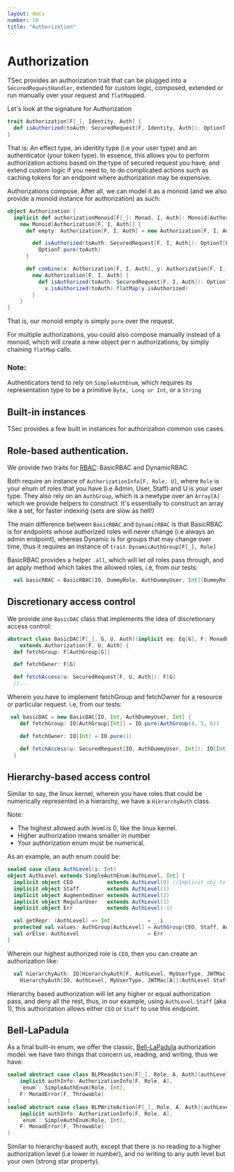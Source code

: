```yaml
---
layout: docs
number: 10
title: "Authorization"
---
```


# Authorization

TSec provides an authorization trait that can be plugged into a `SecuredRequestHandler`, extended for custom logic,
composed, extended or run manually over your request and `flatMap`ped.

Let's look at the signature for Authorization

```scala
trait Authorization[F[_], Identity, Auth] {
  def isAuthorized(toAuth: SecuredRequest[F, Identity, Auth]): OptionT[F, SecuredRequest[F, Identity, Auth]]
}
```

That is: An effect type, an identity type (i.e your user type) and an authenticator (your token type). 
In essence, this allows you to perform authorization actions based on the type of secured request you have, and extend custom
logic if you need to, to do complicated actions such as caching tokens for an endpoint where authorization may be expensive.

Authorizations compose. After all, we can model it as a monoid (and we also provide a monoid instance for authorization)
 as such:
 
```scala
object Authorization {
  implicit def authorizationMonoid[F[_]: Monad, I, Auth]: Monoid[Authorization[F, I, Auth]] =
    new Monoid[Authorization[F, I, Auth]] {
      def empty: Authorization[F, I, Auth] = new Authorization[F, I, Auth] {

        def isAuthorized(toAuth: SecuredRequest[F, I, Auth]): OptionT[F, SecuredRequest[F, I, Auth]] =
          OptionT.pure(toAuth)
      }

      def combine(x: Authorization[F, I, Auth], y: Authorization[F, I, Auth]): Authorization[F, I, Auth] =
        new Authorization[F, I, Auth] {
          def isAuthorized(toAuth: SecuredRequest[F, I, Auth]): OptionT[F, SecuredRequest[F, I, Auth]] =
            x.isAuthorized(toAuth).flatMap(y.isAuthorized)
        }
    }
}
``` 

That is, our monoid empty is simply `pure` over the request.

For multiple authorizations, you could also compose manually instead of a monoid, which will create a new object
per n authorizations, by simply chaining `flatMap` calls.

### Note:

Authenticators tend to rely on `SimpleAuthEnum`, which requires its representation type to be a primitive `Byte, Long or Int`,
or a `String`

## Built-in instances

TSec provides a few built in instances for authorization common use cases.

## Role-based authentication.

We provide two traits for [RBAC](https://en.wikipedia.org/wiki/Role-based_access_control): BasicRBAC and DynamicRBAC.

Both require an instance of `AuthorizationInfo[F, Role, U]`, where `Role` is your enum of roles that you have 
(i.e Admin, User, Staff) and U is your user type. They also rely on an `AuthGroup`, which is a newtype over an `Array[A]`
which we provide helpers to construct. It's essentially to construct an array like a set, for faster indexing (sets are slow as hell!)

The main difference between `BasicRBAC` and `DynamicRBAC` is that BasicRBAC is for endpoints whose authorized roles
will never change (i.e always an admin endpoint), whereas Dynamic is for groups that may change over time, thus
it requires an instance of `trait DynamicAuthGroup[F[_], Role]`

BasicRBAC provides a helper `.all`, which will let _all_ roles pass through, and an apply method which takes
the allowed roles, i.e, from our tests:


```scala
  val basicRBAC = BasicRBAC[IO, DummyRole, AuthDummyUser, Int](DummyRole.Admin, DummyRole.Other) //Where DummyRole is some auth role
```


## Discretionary access control

We provide one `BasicDAC` class that implements the idea of discretionary access control:

```scala
abstract class BasicDAC[F[_], G, U, Auth](implicit eq: Eq[G], F: MonadError[F, Throwable])
    extends Authorization[F, U, Auth] {
  def fetchGroup: F[AuthGroup[G]]

  def fetchOwner: F[G]

  def fetchAccess(u: SecuredRequest[F, U, Auth]): F[G]
  //...
```

Wherein you have to implement fetchGroup and fetchOwner for a resource or particular request. i.e, from our tests:

```scala
 val basicDAC = new BasicDAC[IO, Int, AuthDummyUser, Int] {
    def fetchGroup: IO[AuthGroup[Int]] = IO.pure(AuthGroup(4, 5, 6))

    def fetchOwner: IO[Int] = IO.pure(1)

    def fetchAccess(u: SecuredRequest[IO, AuthDummyUser, Int]): IO[Int] = IO.pure(u.identity.id)
  }
```

## Hierarchy-based access control

Similar to say, the linux kernel, wherein you have roles that could be numerically represented in a hierarchy,
we have a `HierarchyAuth` class.

Note:
* The highest allowed auth level is 0, like the linux kernel.
* Higher authorization means smaller in number
* Your authorization enum must be numerical.

As an example, an auth enum could be:

```scala
sealed case class AuthLevel(i: Int)
object AuthLevel extends SimpleAuthEnum[AuthLevel, Int] {
  implicit object CEO           extends AuthLevel(0) //Implicit obj to get over SI-7046 which still pops up sometimes
  implicit object Staff         extends AuthLevel(1)
  implicit object AugmentedUser extends AuthLevel(2)
  implicit object RegularUser   extends AuthLevel(3)
  implicit object Err           extends AuthLevel(-1)

  val getRepr: (AuthLevel) => Int            = _.i
  protected val values: AuthGroup[AuthLevel] = AuthGroup(CEO, Staff, AugmentedUser, RegularUser)
  val orElse: AuthLevel                      = Err
}
```

Wherein our highest authorized role is `CEO`, then you can create an authorization like:

```scala
  val hierarchyAuth: IO[HierarchyAuth[F, AuthLevel, MyUserType, JWTMac[A]]] = 
    HierarchyAuth[IO, AuthLevel, MyUserType, JWTMac[A]](AuthLevel.Staff) 
```

Hierarchy based authorization will let any higher or equal authorization pass, and deny all the rest,
thus, in our example, using `AuthLevel.Staff` (aka 1), this authorization allows either `CEO` or `Staff` to use
this endpoint. 

## Bell-LaPadula

As a final built-in enum, we offer the classic, [Bell-LaPadula](https://en.wikipedia.org/wiki/Bell%E2%80%93LaPadula_model)
authorization model. we have two things that concern us, reading, and writing, thus we have:

```scala
sealed abstract case class BLPReadAction[F[_], Role, A, Auth](authLevel: Role)(
    implicit authInfo: AuthorizationInfo[F, Role, A],
    `enum`: SimpleAuthEnum[Role, Int],
    F: MonadError[F, Throwable]
)
sealed abstract case class BLPWriteAction[F[_], Role, A, Auth](authLevel: Role)(
    implicit authInfo: AuthorizationInfo[F, Role, A],
    `enum`: SimpleAuthEnum[Role, Int],
    F: MonadError[F, Throwable]
) 
```

Similar to hierarchy-based auth, except that there is no reading to a higher authorization level (i.e lower in number),
and no writing to any auth level but your own (strong star property).
